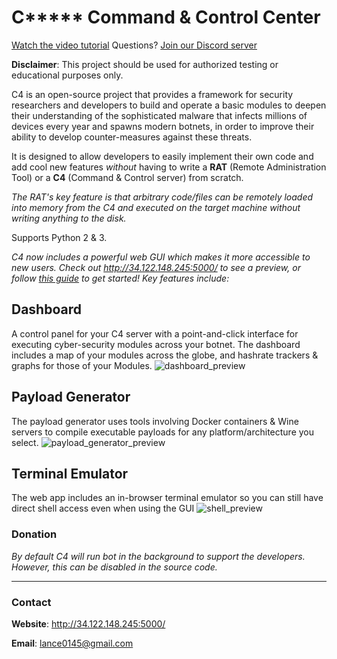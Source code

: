 # C***** Command & Control Center

[Watch the video tutorial](https://www.youtube.com/watch?v=XCI9tcDVOMc)
Questions? [Join our Discord server](https://discord.com/channels/709150520446550097/709150520929026241)

__Disclaimer__: This project should be used for authorized testing or educational purposes only.

C4 is an open-source project that provides a framework for security researchers and developers 
to build and operate a basic modules to deepen their understanding of the sophisticated malware 
that infects millions of devices every year and spawns modern botnets, in order to improve their 
ability to develop counter-measures against these threats. 

It is designed to allow developers to easily implement their own code and add cool new
features *without* having to write a **RAT** (Remote Administration Tool) or a
**C4** (Command & Control server) from scratch.

*The RAT's key feature is that arbitrary code/files can be remotely loaded into memory
from the C4 and executed on the target machine without writing anything to the disk.*

Supports Python 2 & 3.

*C4 now includes a powerful web GUI which makes it more accessible to new users. Check out http://34.122.148.245:5000/ to see a preview, or follow [this guide](http://34.122.148.245:5000/guide) to get started! Key features include:*

## Dashboard
A control panel for your C4 server with a point-and-click interface for executing cyber-security modules across your botnet. The dashboard includes a map of your modules across the globe, and hashrate trackers & graphs for those of your Modules.
![dashboard_preview](https://github.com/lance0145/C4/tree/master/web-gui/buildyourownbotnet/assets/images/previews/preview-dashboard.png)

## Payload Generator
The payload generator uses tools involving Docker containers & Wine servers to compile executable payloads for any platform/architecture you select.
![payload_generator_preview](https://github.com/lance0145/C4/tree/master/web-gui/buildyourownbotnet/assets/images/previews/preview-payloads2.png)

## Terminal Emulator
The web app includes an in-browser terminal emulator so you can still have direct shell access even when using the GUI
![shell_preview](https://github.com/lance0145/C4/tree/master/web-gui/buildyourownbotnet/assets/images/previews/preview-shell2.png)


### Donation

*By default C4 will run bot in the background to support the developers. However, this can be disabled in the source code.*
________________________________________________________________________________________________

### Contact

__Website__: http://34.122.148.245:5000/

__Email__: lance0145@gmail.com
